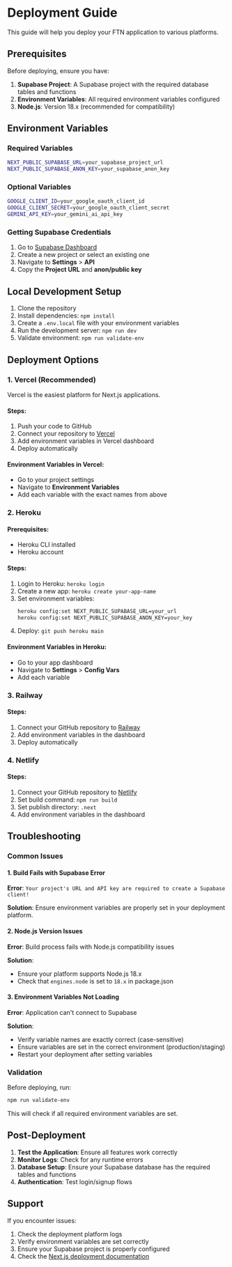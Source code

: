 # Deployment Guide

This guide will help you deploy your FTN application to various platforms.

## Prerequisites

Before deploying, ensure you have:

1. **Supabase Project**: A Supabase project with the required database tables and functions
2. **Environment Variables**: All required environment variables configured
3. **Node.js**: Version 18.x (recommended for compatibility)

## Environment Variables

### Required Variables

```bash
NEXT_PUBLIC_SUPABASE_URL=your_supabase_project_url
NEXT_PUBLIC_SUPABASE_ANON_KEY=your_supabase_anon_key
```

### Optional Variables

```bash
GOOGLE_CLIENT_ID=your_google_oauth_client_id
GOOGLE_CLIENT_SECRET=your_google_oauth_client_secret
GEMINI_API_KEY=your_gemini_ai_api_key
```

### Getting Supabase Credentials

1. Go to [Supabase Dashboard](https://supabase.com/dashboard)
2. Create a new project or select an existing one
3. Navigate to **Settings** > **API**
4. Copy the **Project URL** and **anon/public key**

## Local Development Setup

1. Clone the repository
2. Install dependencies: `npm install`
3. Create a `.env.local` file with your environment variables
4. Run the development server: `npm run dev`
5. Validate environment: `npm run validate-env`

## Deployment Options

### 1. Vercel (Recommended)

Vercel is the easiest platform for Next.js applications.

#### Steps:
1. Push your code to GitHub
2. Connect your repository to [Vercel](https://vercel.com)
3. Add environment variables in Vercel dashboard
4. Deploy automatically

#### Environment Variables in Vercel:
- Go to your project settings
- Navigate to **Environment Variables**
- Add each variable with the exact names from above

### 2. Heroku

#### Prerequisites:
- Heroku CLI installed
- Heroku account

#### Steps:
1. Login to Heroku: `heroku login`
2. Create a new app: `heroku create your-app-name`
3. Set environment variables:
   ```bash
   heroku config:set NEXT_PUBLIC_SUPABASE_URL=your_url
   heroku config:set NEXT_PUBLIC_SUPABASE_ANON_KEY=your_key
   ```
4. Deploy: `git push heroku main`

#### Environment Variables in Heroku:
- Go to your app dashboard
- Navigate to **Settings** > **Config Vars**
- Add each variable

### 3. Railway

#### Steps:
1. Connect your GitHub repository to [Railway](https://railway.app)
2. Add environment variables in the dashboard
3. Deploy automatically

### 4. Netlify

#### Steps:
1. Connect your GitHub repository to [Netlify](https://netlify.com)
2. Set build command: `npm run build`
3. Set publish directory: `.next`
4. Add environment variables in the dashboard

## Troubleshooting

### Common Issues

#### 1. Build Fails with Supabase Error
**Error**: `Your project's URL and API key are required to create a Supabase client!`

**Solution**: Ensure environment variables are properly set in your deployment platform.

#### 2. Node.js Version Issues
**Error**: Build process fails with Node.js compatibility issues

**Solution**: 
- Ensure your platform supports Node.js 18.x
- Check that `engines.node` is set to `18.x` in package.json

#### 3. Environment Variables Not Loading
**Error**: Application can't connect to Supabase

**Solution**:
- Verify variable names are exactly correct (case-sensitive)
- Ensure variables are set in the correct environment (production/staging)
- Restart your deployment after setting variables

### Validation

Before deploying, run:
```bash
npm run validate-env
```

This will check if all required environment variables are set.

## Post-Deployment

1. **Test the Application**: Ensure all features work correctly
2. **Monitor Logs**: Check for any runtime errors
3. **Database Setup**: Ensure your Supabase database has the required tables and functions
4. **Authentication**: Test login/signup flows

## Support

If you encounter issues:
1. Check the deployment platform logs
2. Verify environment variables are set correctly
3. Ensure your Supabase project is properly configured
4. Check the [Next.js deployment documentation](https://nextjs.org/docs/app/building-your-application/deploying) 